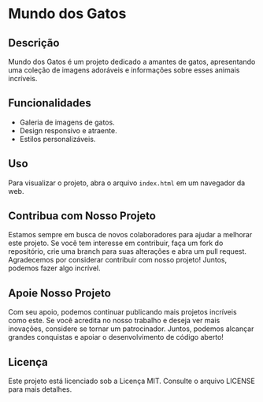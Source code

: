 # Mundo dos Gatos

## Descrição
Mundo dos Gatos é um projeto dedicado a amantes de gatos, apresentando uma coleção de imagens adoráveis e informações sobre esses animais incríveis.

## Funcionalidades
- Galeria de imagens de gatos.
- Design responsivo e atraente.
- Estilos personalizáveis.

## Uso
Para visualizar o projeto, abra o arquivo `index.html` em um navegador da web.

## Contribua com Nosso Projeto
Estamos sempre em busca de novos colaboradores para ajudar a melhorar este projeto. Se você tem interesse em contribuir, faça um fork do repositório, crie uma branch para suas alterações e abra um pull request. Agradecemos por considerar contribuir com nosso projeto! Juntos, podemos fazer algo incrível.

## Apoie Nosso Projeto
Com seu apoio, podemos continuar publicando mais projetos incríveis como este. Se você acredita no nosso trabalho e deseja ver mais inovações, considere se tornar um patrocinador. Juntos, podemos alcançar grandes conquistas e apoiar o desenvolvimento de código aberto!

## Licença
Este projeto está licenciado sob a Licença MIT. Consulte o arquivo LICENSE para mais detalhes.


